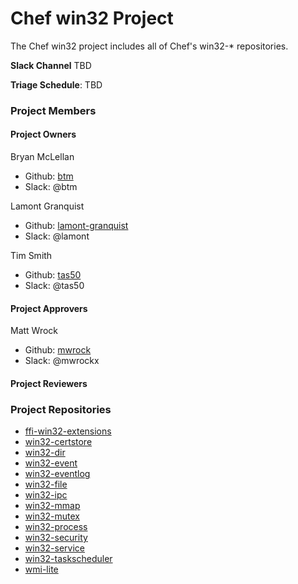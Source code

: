 # Chef win32 Project

The Chef win32 project includes all of Chef's win32-* repositories.

**Slack Channel** TBD

**Triage Schedule**: TBD

### Project Members

#### Project Owners

Bryan McLellan
  - Github: [btm](https://github.com/btm)
  - Slack: @btm

Lamont Granquist
  - Github: [lamont-granquist](https://github.com/lamont-granquist)
  - Slack: @lamont

Tim Smith
  - Github: [tas50](https://github.com/tas50)
  - Slack: @tas50

#### Project Approvers

Matt Wrock
  - Github: [mwrock](https://github.com/mwrock)
  - Slack: @mwrockx

#### Project Reviewers

### Project Repositories

- [ffi-win32-extensions](https://github.com/chef/ffi-win32-extensions)
- [win32-certstore](https://github.com/chef/win32-certstore)
- [win32-dir](https://github.com/chef/win32-dir)
- [win32-event](https://github.com/chef/win32-event)
- [win32-eventlog](https://github.com/chef/win32-eventlog)
- [win32-file](https://github.com/chef/win32-file)
- [win32-ipc](https://github.com/chef/win32-ipc)
- [win32-mmap](https://github.com/chef/win32-mmap)
- [win32-mutex](https://github.com/chef/win32-mutex)
- [win32-process](https://github.com/chef/win32-process)
- [win32-security](https://github.com/chef/win32-security)
- [win32-service](https://github.com/chef/win32-service)
- [win32-taskscheduler](https://github.com/chef/win32-taskscheduler)
- [wmi-lite](https://github.com/chef/wmi-lite)
